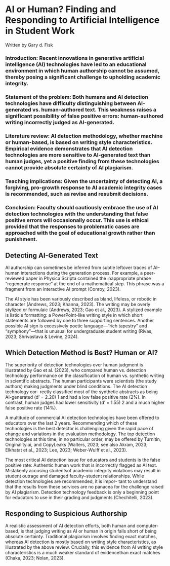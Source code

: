 AI or Human? Finding and Responding to
Artificial Intelligence in Student Work
========================
Written by Gary d. Fisk

### Introduction: Recent innovations in generative artificial intelligence (AI) technologies have led to an educational environment in which human authorship cannot be assumed, thereby posing a significant challenge to upholding academic integrity.
### Statement of the problem: Both humans and AI detection technologies have difficulty distinguishing between AI-generated vs. human-authored text. This weakness raises a significant possibility of false positive errors: human-authored writing incorrectly judged as AI-generated.
### Literature review: AI detection methodology, whether machine or human-based, is based on writing style characteristics. Empirical evidence demonstrates that AI detection technologies are more sensitive to AI-generated text than human judges, yet a positive finding from these technologies cannot provide absolute certainty of AI plagiarism.
### Teaching implications: Given the uncertainty of detecting AI, a forgiving, pro-growth response to AI academic integrity cases is recommended, such as revise and resubmit decisions.
### Conclusion: Faculty should cautiously embrace the use of AI detection technologies with the understanding that false positive errors will occasionally occur. This use is ethical provided that the responses to problematic cases are approached with the goal of educational growth rather than punishment.

## Detecting AI-Generated Text
AI authorship can sometimes be inferred from subtle leftover traces of AI–human interactions during the generation process. For example, a peer-reviewed paper in Physica Scripta contained the inappropriate phrase “regenerate response” at the end of a mathematical step. This phrase was a fragment from an interactive AI prompt (Conroy, 2023).

The AI style has been variously described as bland, lifeless, or robotic in character (Andrews, 2023; Khanna, 2023). The writing may be overly stylized or formulaic (Andrews, 2023; Gao et al., 2023). A stylized example is listicle formatting: a PowerPoint-like writing style in which short statements are followed by one to three supporting sentences. Another possible AI sign is excessively poetic language—“rich tapestry” and “symphony”—that is unusual for undergraduate student writing (Rivas, 2023; Shrivastava & Levine, 2024).

## Which Detection Method is Best? Human or AI?
The superiority of detection technologies over human judgment is illustrated by Gao et al. (2023), who compared human vs. detection technology performance on the classification of human vs. synthetic writing in scientific abstracts. The human participants were scientists (the study authors) making judgments under blind conditions. The AI detection technology cor- rectly classified most of the synthetic abstracts as being AI-generated (d’ = 2.20) 1 and had a low false positive rate (2%). In contrast, human judges had lower sensitivity (d’ = 1.55) 2 and a much higher false positive rate (14%).

A multitude of commercial AI detection technologies have been offered to educators over the last 2 years. Recommending which of these technologies is the best detector is challenging given the rapid pace of change and variations in the evaluation methodology. The top detection technologies at this time, in no particular order, may be offered by Turnitin, Originality.ai, and CopyLeaks (Walters, 2023; see also Akram, 2023; Elkhatat et al., 2023; Lee, 2023; Weber-Wulff et al., 2023). 

The most critical AI detection issue for educators and students is the false positive rate: Authentic human work that is incorrectly flagged as AI text.  Mistakenly accusing studentsof academic integrity violations may result in student outrage and damaged faculty–student relationships. While detection technologies are recommended, it is impor- tant to understand that the results from these services are no panacea for the challenge raised by AI plagiarism. Detection technology feedback is only a beginning point for educators to use in their grading and judgments (Chechitelli, 2023).

## Responding to Suspicious Authorship
A realistic assessment of AI detection efforts, both human and computer-based, is that judging writing as AI or human in origin falls short of being absolute certainty. Traditional plagiarism involves finding exact matches, whereas AI detection is mostly based on writing style characteristics, as illustrated by the above review. Crucially, this evidence from AI writing style characteristics is a much weaker standard of evidencethan exact matches (Chaka, 2023; Nolan, 2023).



















